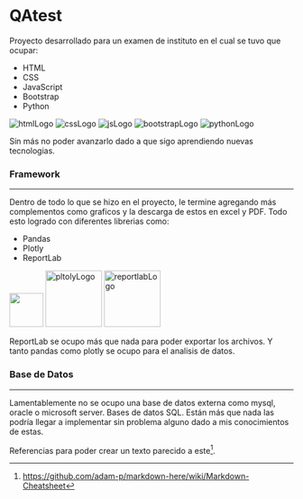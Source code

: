 # QAtest

Proyecto desarrollado para un examen de instituto en el cual se tuvo que ocupar:

- HTML
- CSS
- JavaScript
- Bootstrap
- Python

![htmlLogo](https://img.icons8.com/?size=100&id=20909&format=png&color=000000) ![cssLogo](https://img.icons8.com/?size=100&id=21278&format=png&color=000000) ![jsLogo](https://img.icons8.com/?size=100&id=108784&format=png&color=000000) ![bootstrapLogo](https://img.icons8.com/?size=100&id=84710&format=png&color=000000) ![pythonLogo](https://img.icons8.com/?size=100&id=13441&format=png&color=000000)

Sin más no poder avanzarlo dado a que sigo aprendiendo nuevas tecnologias.

### Framework

---

Dentro de todo lo que se hizo en el proyecto, le termine agregando más complementos como graficos y la descarga de estos en excel y PDF. Todo esto logrado con diferentes librerias como:

- Pandas
- Plotly
- ReportLab

<img src="https://img.icons8.com/?size=100&id=xSkewUSqtErH&format=png&color=000000" atl="pandasLogo" width="60px" /> <img src="https://images.prismic.io/plotly-marketing-website-2/8f977c91-7b4e-4367-8228-26fbba2506e4_69e12d6a-fb65-4b6e-8423-9465a29c6028_plotly-logo-sm.png?auto=compress%2Cformat&fit=max&w=256" alt="pltolyLogo" width="100px" /> <img src="https://rl-website-assets.s3.eu-west-2.amazonaws.com/images/RL-wide-v2.svg" alt="reportlabLogo" width="100px" />

ReportLab se ocupo más que nada para poder exportar los archivos. Y tanto pandas como plotly se ocupo para el analisis de datos.

### Base de Datos

---

Lamentablemente no se ocupo una base de datos externa como mysql, oracle o microsoft server. Bases de datos SQL.
Están más que nada las podría llegar a implementar sin problema alguno dado a mis conocimientos de estas.

Referencias para poder crear un texto parecido a este[^1].

[^1]: https://github.com/adam-p/markdown-here/wiki/Markdown-Cheatsheet

